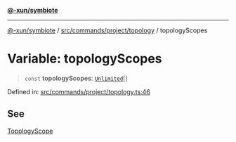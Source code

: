 [**@-xun/symbiote**](../../../../../README.md)

***

[@-xun/symbiote](../../../../../README.md) / [src/commands/project/topology](../README.md) / topologyScopes

# Variable: topologyScopes

> `const` **topologyScopes**: [`Unlimited`](../../../../configure/enumerations/UnlimitedGlobalScope.md#unlimited)[]

Defined in: [src/commands/project/topology.ts:46](https://github.com/Xunnamius/symbiote/blob/ea9edf73ee9a095bf3bea5793333d39906fa49d1/src/commands/project/topology.ts#L46)

## See

[TopologyScope](../../../../configure/enumerations/UnlimitedGlobalScope.md)
